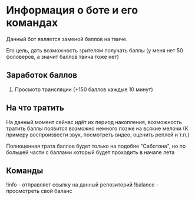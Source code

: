 # Информация о боте и его командах
Данный бот является заменой баллов на твиче.

Его цель, дать возможность зрителям получать баллы (у меня нет 50 фоловеров, а значит баллов твича тоже нет) 

## Заработок баллов
1. Просмотр трансляции (+150 баллов каждые 10 минут)

## На что тратить
На данный момент сейчас идёт их период накопления, возможность тратить баллы появится возможно немного позже на всякие мелочи (К примеру воспроизвести звук, посмотреть видео, оценить реплей и т.п.)

Полноценная трата баллов будет только на подобие "Саботона", но по большей части с баллами который будет проходить в начале лета

## Команды
!info - отправляет ссылку на данный репозиторий
!balance - просмотреть свой баланс

<!-- !play - Представляет собой мини игру которая даст возможность заработать время на балотоне -->
<!-- А ты как я вижу любитель исходники посмотреть :) она сейчас отключена, так что даже не пытайся-->
